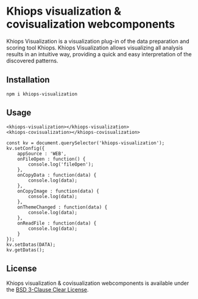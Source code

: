 # Khiops visualization & covisualization webcomponents

Khiops Visualization is a visualization plug-in of the data preparation and scoring tool Khiops. Khiops Visualization allows visualizing all analysis results in an intuitive way, providing a quick and easy interpretation of the discovered patterns.

## Installation

```
npm i khiops-visualization
```

## Usage

```
<khiops-visualization></khiops-visualization>
<khiops-covisualization></khiops-covisualization>
```
```
const kv = document.querySelector('khiops-visualization');
kv.setConfig({
	appSource : 'WEB',
	onFileOpen : function() {
		console.log('fileOpen');
	},
	onCopyData : function(data) {
		console.log(data);
	},
	onCopyImage : function(data) {
		console.log(data);
	},
	onThemeChanged : function(data) {
		console.log(data);
	},
	onReadFile : function(data) {
		console.log(data);
	}
});
kv.setDatas(DATA);
kv.getDatas();

```

## License

Khiops visualization & covisualization webcomponents is available under the [BSD 3-Clause Clear License](LICENSE).
